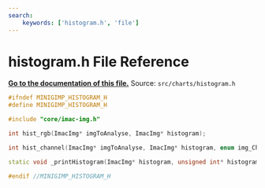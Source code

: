 ```yaml
---
search:
    keywords: ['histogram.h', 'file']
---
```


# histogram.h File Reference

**[Go to the documentation of this file.](histogram_8h.md)**
Source: `src/charts/histogram.h`

    
    
    
    
    
    
      
    
    
    
```cpp
#ifndef MINIGIMP_HISTOGRAM_H
#define MINIGIMP_HISTOGRAM_H

#include "core/imac-img.h"

int hist_rgb(ImacImg* imgToAnalyse, ImacImg* histogram);

int hist_channel(ImacImg* imgToAnalyse, ImacImg* histogram, enum img_Channel c);

static void _printHistogram(ImacImg* histogram, unsigned int* histogramData, unsigned int maxData, unsigned char printColor);

#endif //MINIGIMP_HISTOGRAM_H
```


    
  
